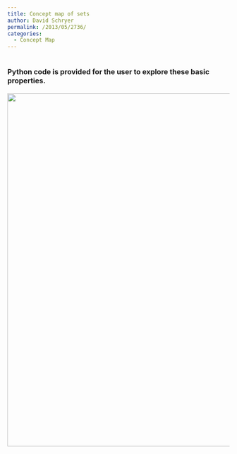 ```yaml
---
title: Concept map of sets
author: David Schryer
permalink: /2013/05/2736/
categories:
  - Concept Map
---
```

# <span style="font-size: 16px;">Python code is provided for the user to explore these basic properties.</span>

<img style="width: 800px;" alt="" src="https://rawgithub.com/schryer/python_course_material/master/images/set_mindmap.svg" />
